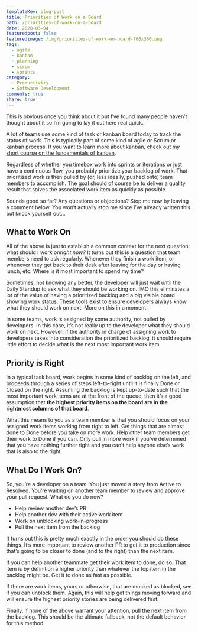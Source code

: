 ```yaml
---
templateKey: blog-post
title: Priorities of Work on a Board
path: /priorities-of-work-on-a-board
date: 2020-03-04
featuredpost: false
featuredimage: /img/priorities-of-work-on-board-760x360.png
tags:
  - agile
  - kanban
  - planning
  - scrum
  - sprints
category:
  - Productivity
  - Software Development
comments: true
share: true
---
```

This is obvious once you think about it but I’ve found many people haven’t thought about it so I’m going to lay it out here real quick.

A lot of teams use some kind of task or kanban board today to track the status of work. This is typically part of some kind of agile or Scrum or kanban process. If you want to learn more about kanban, [check out my short course on the fundamentals of kanban](https://www.pluralsight.com/courses/kanban-fundamentals).

Regardless of whether you timebox work into sprints or iterations or just have a continuous flow, you probably prioritize your backlog of work. That prioritized work is then pulled by (or, less ideally, pushed onto) team members to accomplish. The goal should of course be to deliver a quality result that solves the associated work item as quickly as possible.

Sounds good so far? Any questions or objections? Stop me now by leaving a comment below. You won’t actually stop me since I’ve already written this but knock yourself out…

## What to Work On

All of the above is just to establish a common context for the next question: what should I work on*right now?* It turns out this is a question that team members need to ask regularly. Whenever they finish a work item, or whenever they get back to their desk after leaving for the day or having lunch, etc. Where is it most important to spend my time?

Sometimes, not knowing any better, the developer will just wait until the Daily Standup to ask what they should be working on. IMO this eliminates a lot of the value of having a prioritized backlog and a big visible board showing work status. These tools exist to ensure developers always know what they should work on next. More on this in a moment.

In some teams, work is assigned by some authority, not pulled by developers. In this case, it’s not really up to the developer what they should work on next. However, if the authority in charge of assigning work to developers takes into consideration the prioritized backlog, it should require little effort to decide what is the next most important work item.

## Priority is Right

In a typical task board, work begins in some kind of backlog on the left, and proceeds through a series of steps left-to-right until it is finally Done or Closed on the right. Assuming the backlog is kept up-to-date such that the most important work items are at the front of the queue, then it’s a good assumption that **the highest priority items on the board are in the rightmost columns of that board**.

What this means to you as a team member is that you should focus on your assigned work items working from right to left. Get things that are almost done to Done before you take on more work. Help other team members get their work to Done if you can. Only pull in more work if you’ve determined that you have nothing further right and you can’t help anyone else’s work that is also to the right.

## What Do I Work On?

So, you’re a developer on a team. You just moved a story from Active to Resolved. You’re waiting on another team member to review and approve your pull request. What do you do now?

* Help review another dev’s PR
* Help another dev with their active work item
* Work on unblocking work-in-progress
* Pull the next item from the backlog

It turns out this is pretty much exactly in the order you should do these things. It’s more important to review another PR to get it to production since that’s going to be closer to done (and to the right) than the next item.

If you can help another teammate get their work item to done, do so. That item is by definition a higher priority than whatever the top item in the backlog might be. Get it to done as fast as possible.

If there are work items, yours or otherwise, that are mocked as blocked, see if you can unblock them. Again, this will help get things moving forward and will ensure the highest priority stories are being delivered first.

Finally, if none of the above warrant your attention, pull the next item from the backlog. This should be the ultimate fallback, not the default behavior for this method.